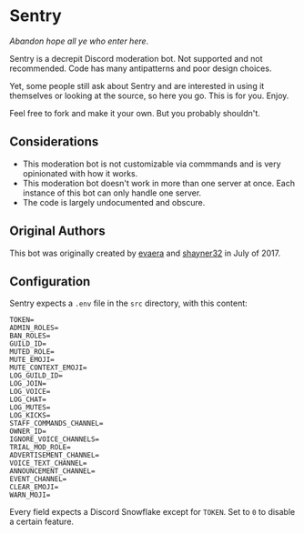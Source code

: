 # Sentry
*Abandon hope all ye who enter here*.

Sentry is a decrepit Discord moderation bot. Not supported and not recommended. Code has many antipatterns and poor design choices. 

Yet, some people still ask about Sentry and are interested in using it themselves or looking at the source, so here you go. This is for you. Enjoy.

Feel free to fork and make it your own. But you probably shouldn't.

## Considerations

- This moderation bot is not customizable via commmands and is very opinionated with how it works.
- This moderation bot doesn't work in more than one server at once. Each instance of this bot can only handle one server.
- The code is largely undocumented and obscure.

## Original Authors
This bot was originally created by [evaera](https://github.com/evaera) and [shayner32](https://github.com/PhoenixShay) in July of 2017.

## Configuration

Sentry expects a `.env` file in the `src` directory, with this content:

```
TOKEN=
ADMIN_ROLES=
BAN_ROLES=
GUILD_ID=
MUTED_ROLE=
MUTE_EMOJI=
MUTE_CONTEXT_EMOJI=
LOG_GUILD_ID=
LOG_JOIN=
LOG_VOICE=
LOG_CHAT=
LOG_MUTES=
LOG_KICKS=
STAFF_COMMANDS_CHANNEL=
OWNER_ID=
IGNORE_VOICE_CHANNELS=
TRIAL_MOD_ROLE=
ADVERTISEMENT_CHANNEL=
VOICE_TEXT_CHANNEL=
ANNOUNCEMENT_CHANNEL=
EVENT_CHANNEL=
CLEAR_EMOJI=
WARN_MOJI=
```

Every field expects a Discord Snowflake except for `TOKEN`. Set to `0` to disable a certain feature.

